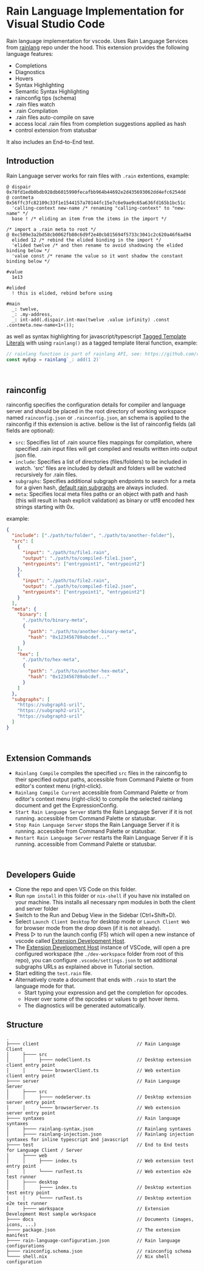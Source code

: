# Rain Language Implementation for Visual Studio Code

Rain language implementation for vscode. Uses Rain Language Services from [rainlang](https://github.com/rainprotocol/rainlang) repo under the hood.
This extension provides the following language features:
- Completions
- Diagnostics
- Hovers
- Syntax Highlighting
- Semantic Syntax Highlighting
- rainconfig tips (schema)
- .rain files watch
- .rain Compilation
- .rain files auto-compile on save
- access local .rain files from completion suggestions applied as hash
- control extension from statusbar

It also includes an End-to-End test.
<br>

## Introduction

Rain Language server works for rain files with `.rain` extentions, example:
```rainlang
@ dispair   0x78fd1edb0bdb928db6015990fecafbb964b44692e2d435693062dd4efc6254dd
@ contmeta  0x56ffc3fc82109c33f1e1544157a70144fc15e7c6e9ae9c65a636fd165b1bc51c 
  'calling-context new-name /* renaming "calling-context" to "new-name" */
  base ! /* eliding an item from the items in the import */

/* import a .rain meta to root */
@ 0xc509e3a2bd58cb0062fb80c6d9f2e40cb815694f5733c3041c2c620a46f6ad94
  elided 12 /* rebind the elided binding in the import */
  'elided twelve /* and then rename to avoid shadowing the elided binding below */
  'value const /* rename the value so it wont shadow the constant binding below */

#value
  1e13

#elided
  ! this is elided, rebind before using

#main
  _: twelve,
  _: .my-address,
  _: int-add(.dispair.int-max(twelve .value infinity) .const .contmeta.new-name<1>());
```

as well as syntax highlighting for javascript/typescript [Tagged Template Literals](https://developer.mozilla.org/en-US/docs/Web/JavaScript/Reference/Template_literals#tagged_templates) with using `rainlang()` as a tagged template literal function, example:
```typescript
// rainlang function is part of rainlang API, see: https://github.com/rainprotocol/rainlang
const myExp = rainlang`_: add(1 2)`
```
<br>

## rainconfig
rainconfig specifies the configuration details for compiler and language server and should be placed in the root directory of working workspace named `rainconfig.json` or `.rainconfig.json`, an schema is applied to the rainconfig if this extension is active. 
bellow is the list of rainconfig fields (all fields are optional):
- `src`: Specifies list of .rain source files mappings for compilation, where specified .rain input files will get compiled and results written into output json file.
- `include`: Specifies a list of directories (files/folders) to be included in watch. 'src' files are included by default and folders will be watched recursively for .rain files.
- `subgraphs`: Specifies additional subgraph endpoints to search for a meta for a given hash, [default rain subgraphs](https://github.com/rainprotocol/meta/blob/master/src/rainSubgraphs.ts) are always included.
- `meta`: Specifies local meta files paths or an object with path and hash (this will result in hash explicit validation) as binary or utf8 encoded hex strings starting with 0x.

example:
```json
{
  "include": ["./path/to/folder", "./path/to/another-folder"],
  "src": [
    {
      "input": "./path/to/file1.rain",
      "output": "./path/to/compiled-file1.json",
      "entrypoints": ["entrypoint1", "entrypoint2"]
    },
    {
      "input": "./path/to/file2.rain",
      "output": "./path/to/compiled-file2.json",
      "entrypoints": ["entrypoint1", "entrypoint2"]
    }
  ],
  "meta": {
    "binary": [
      "./path/to/binary-meta", 
      {
        "path": "./path/to/another-binary-meta",
        "hash": "0x123456789abcdef..."
      }
    ],
    "hex": [
      "./path/to/hex-meta", 
      {
        "path": "./path/to/another-hex-meta",
        "hash": "0x123456789abcdef..."
      }
    ]
  },
  "subgraphs": [
    "https://subgraph1-uril",
    "https://subgraph2-uril",
    "https://subgraph3-uril"
  ]
}
```
<br>

## Extension Commands
- `Rainlang Compile` compiles the specified `src` files in the rainconfig to their specified output paths, accessible from Command Palette or from editor's context menu (right-click).
- `Rainlang Compile Current` accessible from Command Palette or from editor's context menu (right-click) to compile the selected rainlang document and get the ExpressionConfig.
- `Start Rain Language Server` starts the Rain Language Server if it is not running. accessible from Command Palette or statusbar.
- `Stop Rain Language Server` stops the Rain Language Server if it is running. accessible from Command Palette or statusbar.
- `Restart Rain Language Server` restarts the Rain Language Server if it is running. accessible from Command Palette or statusbar.
<br>

## Developers Guide

- Clone the repo and open VS Code on this folder.
- Run `npm install` in this folder or `nix-shell` if you have nix installed on your machine. This installs all necessary npm modules in both the client and server folder
- Switch to the Run and Debug View in the Sidebar (Ctrl+Shift+D).
- Select `Launch Client Desktop` for desktop mode or `Launch Client Web` for browser mode from the drop down (if it is not already).
- Press ▷ to run the launch config (F5) which will open a new instance of vscode called [Extension Development Host](https://code.visualstudio.com/api/get-started/your-first-extension#:~:text=Then%2C%20inside%20the%20editor%2C%20press%20F5.%20This%20will%20compile%20and%20run%20the%20extension%20in%20a%20new%20Extension%20Development%20Host%20window.).
- The [Extension Development Host](https://code.visualstudio.com/api/get-started/your-first-extension#:~:text=Then%2C%20inside%20the%20editor%2C%20press%20F5.%20This%20will%20compile%20and%20run%20the%20extension%20in%20a%20new%20Extension%20Development%20Host%20window.) instance of VSCode, will open a pre configured workspace (the `./dev-workspace` folder from root of this repo), you can configure `.vscode/settings.json` to set additional subgraphs URLs as explained above in Tutorial section.
- Start editing the `test.rain` file.
- Alternatively create a document that ends with `.rain` to start the language mode for that.
  - Start typing your expression and get the completion for opcodes.
  - Hover over some of the opcodes or values to get hover items.
  - The diagnostics will be generated automatically.

## Structure
```
.
├──── client                                    // Rain Language Client
│     ├──── src
│     │     ├──── nodeClient.ts                 // Desktop extension client entry point
│     │     └──── browserClient.ts              // Web extention client entry point
├──── server                                    // Rain Language Server
│     ├──── src
│     │     ├──── nodeServer.ts                 // Desktop extension server entry point
│     │     └──── browserServer.ts              // Web extension server entry point
├──── syntaxes                                  // Rain language syntaxes
│     ├──── rainlang-syntax.json                // Rainlang syntaxes
│     ├──── rainlang-injection.json             // Rainlang injection syntaxes for inline typescript and javascript
├──── test                                      // End to End tests for Language Client / Server
│     ├──── web
│     │     ├──── index.ts                      // Web extension test entry point
│     │     └──── runTest.ts                    // Web extention e2e test runner
│     ├──── desktop
│     │     ├──── index.ts                      // Desktop extention test entry point
│     │     └──── runTest.ts                    // Desktop extention e2e test runner
│     ├──── workspace                           // Extension Development Host sample workspace
├──── docs                                      // Documents (images, icons, ...)
├──── package.json                              // The extension manifest
├──── rain-language-configuration.json          // Rain language configurations
├──── rainconfig.schema.json                    // rainconfig schema
└──── shell.nix                                 // Nix shell configuration
```

